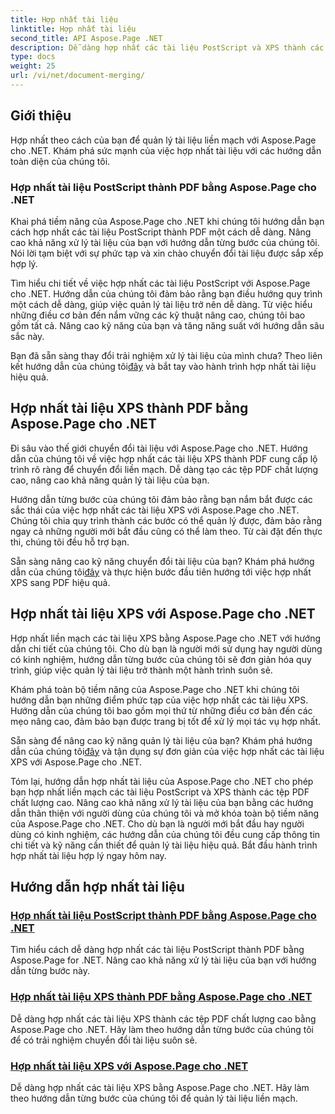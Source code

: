 ```yaml
---
title: Hợp nhất tài liệu
linktitle: Hợp nhất tài liệu
second_title: API Aspose.Page .NET
description: Dễ dàng hợp nhất các tài liệu PostScript và XPS thành các tệp PDF chất lượng cao bằng Aspose.Page cho .NET. Nâng cao khả năng xử lý tài liệu của bạn bằng các hướng dẫn từng bước của chúng tôi.
type: docs
weight: 25
url: /vi/net/document-merging/
---
```

## Giới thiệu

Hợp nhất theo cách của bạn để quản lý tài liệu liền mạch với Aspose.Page cho .NET. Khám phá sức mạnh của việc hợp nhất tài liệu với các hướng dẫn toàn diện của chúng tôi.

### Hợp nhất tài liệu PostScript thành PDF bằng Aspose.Page cho .NET
Khai phá tiềm năng của Aspose.Page cho .NET khi chúng tôi hướng dẫn bạn cách hợp nhất các tài liệu PostScript thành PDF một cách dễ dàng. Nâng cao khả năng xử lý tài liệu của bạn với hướng dẫn từng bước của chúng tôi. Nói lời tạm biệt với sự phức tạp và xin chào chuyển đổi tài liệu được sắp xếp hợp lý.

Tìm hiểu chi tiết về việc hợp nhất các tài liệu PostScript với Aspose.Page cho .NET. Hướng dẫn của chúng tôi đảm bảo rằng bạn điều hướng quy trình một cách dễ dàng, giúp việc quản lý tài liệu trở nên dễ dàng. Từ việc hiểu những điều cơ bản đến nắm vững các kỹ thuật nâng cao, chúng tôi bao gồm tất cả. Nâng cao kỹ năng của bạn và tăng năng suất với hướng dẫn sâu sắc này.

 Bạn đã sẵn sàng thay đổi trải nghiệm xử lý tài liệu của mình chưa? Theo liên kết hướng dẫn của chúng tôi[đây](./merge-postscript-documents-into-pdf/) và bắt tay vào hành trình hợp nhất tài liệu hiệu quả.

## Hợp nhất tài liệu XPS thành PDF bằng Aspose.Page cho .NET
Đi sâu vào thế giới chuyển đổi tài liệu với Aspose.Page cho .NET. Hướng dẫn của chúng tôi về việc hợp nhất các tài liệu XPS thành PDF cung cấp lộ trình rõ ràng để chuyển đổi liền mạch. Dễ dàng tạo các tệp PDF chất lượng cao, nâng cao khả năng quản lý tài liệu của bạn.

Hướng dẫn từng bước của chúng tôi đảm bảo rằng bạn nắm bắt được các sắc thái của việc hợp nhất các tài liệu XPS với Aspose.Page cho .NET. Chúng tôi chia quy trình thành các bước có thể quản lý được, đảm bảo rằng ngay cả những người mới bắt đầu cũng có thể làm theo. Từ cài đặt đến thực thi, chúng tôi đều hỗ trợ bạn.

 Sẵn sàng nâng cao kỹ năng chuyển đổi tài liệu của bạn? Khám phá hướng dẫn của chúng tôi[đây](./merge-xps-documents-into-pdf/) và thực hiện bước đầu tiên hướng tới việc hợp nhất XPS sang PDF hiệu quả.

## Hợp nhất tài liệu XPS với Aspose.Page cho .NET
Hợp nhất liền mạch các tài liệu XPS bằng Aspose.Page cho .NET với hướng dẫn chi tiết của chúng tôi. Cho dù bạn là người mới sử dụng hay người dùng có kinh nghiệm, hướng dẫn từng bước của chúng tôi sẽ đơn giản hóa quy trình, giúp việc quản lý tài liệu trở thành một hành trình suôn sẻ.

Khám phá toàn bộ tiềm năng của Aspose.Page cho .NET khi chúng tôi hướng dẫn bạn những điểm phức tạp của việc hợp nhất các tài liệu XPS. Hướng dẫn của chúng tôi bao gồm mọi thứ từ những điều cơ bản đến các mẹo nâng cao, đảm bảo bạn được trang bị tốt để xử lý mọi tác vụ hợp nhất.

 Sẵn sàng để nâng cao kỹ năng quản lý tài liệu của bạn? Khám phá hướng dẫn của chúng tôi[đây](./merge-xps-documents/) và tận dụng sự đơn giản của việc hợp nhất các tài liệu XPS với Aspose.Page cho .NET.

Tóm lại, hướng dẫn hợp nhất tài liệu của Aspose.Page cho .NET cho phép bạn hợp nhất liền mạch các tài liệu PostScript và XPS thành các tệp PDF chất lượng cao. Nâng cao khả năng xử lý tài liệu của bạn bằng các hướng dẫn thân thiện với người dùng của chúng tôi và mở khóa toàn bộ tiềm năng của Aspose.Page cho .NET. Cho dù bạn là người mới bắt đầu hay người dùng có kinh nghiệm, các hướng dẫn của chúng tôi đều cung cấp thông tin chi tiết và kỹ năng cần thiết để quản lý tài liệu hiệu quả. Bắt đầu hành trình hợp nhất tài liệu hợp lý ngay hôm nay.
## Hướng dẫn hợp nhất tài liệu
### [Hợp nhất tài liệu PostScript thành PDF bằng Aspose.Page cho .NET](./merge-postscript-documents-into-pdf/)
Tìm hiểu cách dễ dàng hợp nhất các tài liệu PostScript thành PDF bằng Aspose.Page for .NET. Nâng cao khả năng xử lý tài liệu của bạn với hướng dẫn từng bước này.
### [Hợp nhất tài liệu XPS thành PDF bằng Aspose.Page cho .NET](./merge-xps-documents-into-pdf/)
Dễ dàng hợp nhất các tài liệu XPS thành các tệp PDF chất lượng cao bằng Aspose.Page cho .NET. Hãy làm theo hướng dẫn từng bước của chúng tôi để có trải nghiệm chuyển đổi tài liệu suôn sẻ.
### [Hợp nhất tài liệu XPS với Aspose.Page cho .NET](./merge-xps-documents/)
Dễ dàng hợp nhất các tài liệu XPS bằng Aspose.Page cho .NET. Hãy làm theo hướng dẫn từng bước của chúng tôi để quản lý tài liệu liền mạch.